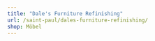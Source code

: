 ```yaml
---
title: "Dale's Furniture Refinishing"
url: /saint-paul/dales-furniture-refinishing/
shop: Möbel
---
```

